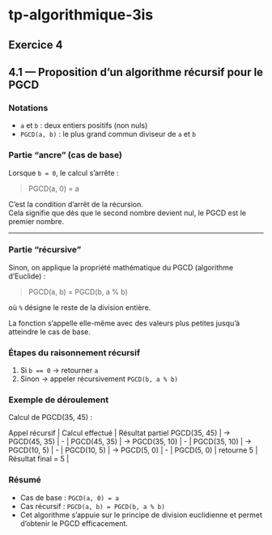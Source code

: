 # tp-algorithmique-3is
## Exercice 4 
## 4.1 — Proposition d’un algorithme récursif pour le PGCD

### Notations
- `a` et `b` : deux entiers positifs (non nuls)
- `PGCD(a, b)` : le plus grand commun diviseur de `a` et `b`


### Partie “ancre” (cas de base)
Lorsque `b = 0`, le calcul s’arrête :
> PGCD(a, 0) = a

C’est la condition d’arrêt de la récursion.  
Cela signifie que dès que le second nombre devient nul, le PGCD est le premier nombre.

---

### Partie “récursive”
Sinon, on applique la propriété mathématique du PGCD (algorithme d’Euclide) :

> PGCD(a, b) = PGCD(b, a % b)

où `%` désigne le reste de la division entière.

La fonction s’appelle elle-même avec des valeurs plus petites jusqu’à atteindre le cas de base.



### Étapes du raisonnement récursif
1. Si `b == 0` → retourner `a`
2. Sinon → appeler récursivement `PGCD(b, a % b)`



### Exemple de déroulement
Calcul de  PGCD(35, 45) :

Appel récursif | Calcul effectué | Résultat partiel 
PGCD(35, 45)   | → PGCD(45, 35) | - |
PGCD(45, 35)   | → PGCD(35, 10) | - |
PGCD(35, 10)   | → PGCD(10, 5)  | - |
PGCD(10, 5)    | → PGCD(5, 0)   | - |
PGCD(5, 0)     | retourne 5     | Résultat final = 5 |

### Résumé
- Cas de base : `PGCD(a, 0) = a`
- Cas récursif : `PGCD(a, b) = PGCD(b, a % b)`
- Cet algorithme s’appuie sur le principe de division euclidienne et permet d’obtenir le PGCD efficacement.
